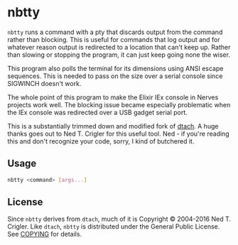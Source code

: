 # nbtty

`nbtty` runs a command with a pty that discards output from the command rather
than blocking.  This is useful for commands that log output and for whatever
reason output is redirected to a location that can't keep up.  Rather than
slowing or stopping the program, it can just keep going none the wiser.

This program also polls the terminal for its dimensions using ANSI escape
sequences. This is needed to pass on the size over a serial console since
SIGWINCH doesn't work.

The whole point of this program to make the Elixir IEx console in Nerves
projects work well. The blocking issue became especially problematic when the
IEx console was redirected over a USB gadget serial port.

This is a substantially trimmed down and modified fork of
[dtach](https://github.com/crigler/dtach). A huge thanks goes out to Ned T.
Crigler for this useful tool. Ned - if you're reading this and don't recognize
your code, sorry, I kind of butchered it.

## Usage

```sh
nbtty <command> [args...]
```

## License

Since `nbtty` derives from `dtach`, much of it is Copyright © 2004-2016 Ned T.
Crigler.  Like `dtach`, `nbtty` is distributed under the General Public License.
See [COPYING](COPYING) for details.
